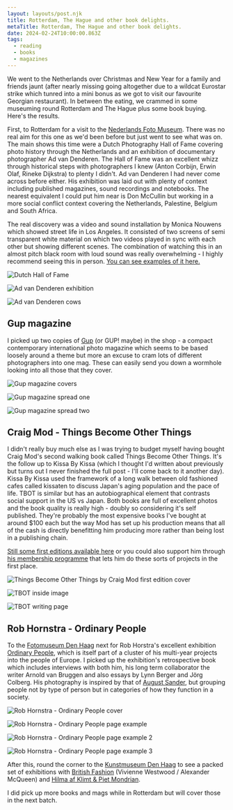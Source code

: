 ```yaml
---
layout: layouts/post.njk
title: Rotterdam, The Hague and other book delights.
metaTitle: Rotterdam, The Hague and other book delights.
date: 2024-02-24T10:00:00.863Z
tags:
  - reading
  - books
  - magazines
---
```


We went to the Netherlands over Christmas and New Year for a family and friends jaunt (after nearly missing going altogether due to a wildcat Eurostar strike which tunred into a mini bonus as we got to visit our favourite Georgian restaurant). In between the eating, we crammed in some museuming round Rotterdam and The Hague plus some book buying. Here's the results.

First, to Rotterdam for a visit to the [Nederlands Foto Museum](https://www.nederlandsfotomuseum.nl/en/). There was no real aim for this one as we'd been before but just went to see what was on. The main shows this time were a Dutch Photography Hall of Fame covering photo history through the Netherlands and an exhibition of documentary photographer Ad van Denderen. The Hall of Fame was an excellent whizz through historical steps with photographers I knew (Anton Corbijn, Erwin Olaf, Rineke Dijkstra) to plenty I didn't. Ad van Denderen I had never come across before either. His exhibition was laid out with plenty of context including published magazines, sound recordings and notebooks. The nearest equivalent I could put him near is Don McCullin but working in a more social conflict context covering the Netherlands, Palestine, Belgium and South Africa. 

The real discovery was a video and sound installation by Monica Nouwens which showed street life in Los Angeles. It consisted of two screens of semi transparent white material on which two videos played in sync with each other but showing different scenes. The combination of watching this in an almost pitch black room with loud sound was really overwhelming - I highly recommend seeing this in person. [You can see examples of it here.](https://www.monicanouwens.com/this-one-is-for-you-serra)

![Dutch Hall of Fame](/images/rotterdam/Rotterdam-photo-museum-dutch-hall-of-fame.jpg)

![Ad van Denderen exhibition](/images/rotterdam/Rotterdam-photo-museum-ad-van-denderen-wide.jpg)

![Ad van Denderen cows](/images/rotterdam/Rotterdam-Ad-van-Denderen-Cows.jpg)


## Gup magazine 

I picked up two copies of [Gup](https://gupmagazine.com/) (or GUP! maybe) in the shop - a compact contemporary international photo magazine which seems to be based loosely around a theme but more an excuse to cram lots of different photographers into one mag. These can easily send you down a wormhole looking into all those that they cover.

![Gup magazine covers](/images/rotterdam/Gup-magazine.jpg)

![Gup magazine spread one](/images/rotterdam/Gup-magazine-1.jpg)

![Gup magazine spread two](/images/rotterdam/Gup-magazine-2.jpg)


## Craig Mod - Things Become Other Things

I didn't really buy much else as I was trying to budget myself having bought Craig Mod's second walking book called Things Become Other Things. It's the follow up to Kissa By Kissa (which I thought I'd written about previously but turns out I never finished the full post - I'll come back to it another day). Kissa By Kissa used the framework of a long walk between old fashioned cafes called kissaten to discuss Japan's aging population and the pace of life. TBOT is similar but has an autobiographical element that contrasts social support in the US vs Japan. Both books are full of excellent photos and the book quality is really high - doubly so considering it's self published. They're probably the most expensive books I've bought at around $100 each but the way Mod has set up his production means that all of the cash is directly benefitting him producing more rather than being lost in a publishing chain.

[Still some first editions available here](https://shop.specialprojects.jp/products/things-become-other-things-1st-ed/) or you could also support him through [his membership programme](https://craigmod.com/membership/) that lets him do these sorts of projects in the first place.

![Things Become Other Things by Craig Mod first edition cover](/images/rotterdam/Craig-Mod-TBOT.jpg)

![TBOT inside image](/images/rotterdam/Craig-Mod-TBOT-1.jpg)

![TBOT writing page](/images/rotterdam/Craig-Mod-TBOT-2.jpg)


## Rob Hornstra - Ordinary People

To the [Fotomuseum Den Haag](https://www.fotomuseumdenhaag.nl/en) next for Rob Horstra's excellent exhibition [Ordinary People](https://www.robhornstra.com/stories), which is itself part of a cluster of his multi-year projects into the people of Europe. I picked up the exhibition's retrospective book which includes interviews with both him, his long term collaborator the writer Arnold van Bruggen and also essays by Lynn Berger and Jörg Colberg. His photography is inspired by that of [August Sander](https://en.wikipedia.org/wiki/August_Sander), but grouping people not by type of person but in categories of how they function in a society. 

![Rob Hornstra - Ordinary People cover](/images/rotterdam/Rob_Hornstra_Ordinary_People01.jpg)

![Rob Hornstra - Ordinary People page example](/images/rotterdam/Rob_Hornstra_Ordinary_People02.jpg)

![Rob Hornstra - Ordinary People page example 2](/images/rotterdam/Rob_Hornstra_Ordinary_People03.jpg)

![Rob Hornstra - Ordinary People page example 3](/images/rotterdam/Rob_Hornstra_Ordinary_People04.jpg)

After this, round the corner to the [Kunstmuseum Den Haag](https://www.kunstmuseum.nl/en/exhibitions) to see a packed set of exhibitions with [British Fashion](https://www.kunstmuseum.nl/en/exhibitions/royals-rebels) (Vivienne Westwood / Alexander McQueen) and [Hilma af Klimt & Piet Mondrian](https://www.kunstmuseum.nl/en/exhibitions/hilma-af-klint-piet-mondrian).

I did pick up more books and mags while in Rotterdam but will cover those in the next batch.